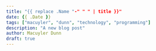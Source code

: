 ```yaml
---
title: "{{ replace .Name "-" " " | title }}"
date: {{ .Date }}
tags: ["macuyler", "dunn", "technology", "programming"]
description: "A new blog post"
author: Macuyler Dunn
draft: true
---
```


